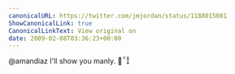 ```yaml
---
canonicalURL: https://twitter.com/jmjordan/status/1188015081
ShowCanonicalLink: true
CanonicalLinkText: View original on
date: 2009-02-08T03:36:23+00:00
---
```

@amandiaz I'll show you manly. 